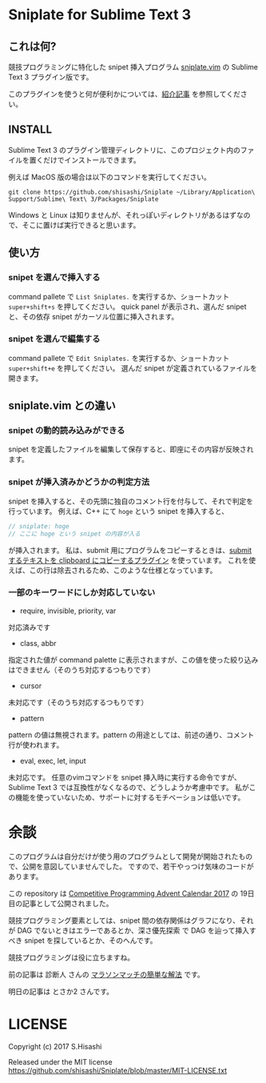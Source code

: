 # Sniplate for Sublime Text 3
## これは何?

競技プログラミングに特化した snipet 挿入プログラム [sniplate.vim](https://github.com/MiSawa/sniplate.vim) の Sublime Text 3 プラグイン版です。

このプラグインを使うと何が便利かについては、[紹介記事](http://d.hatena.ne.jp/Mi_Sawa/20130212) を参照してください。

## INSTALL

Sublime Text 3 のプラグイン管理ディレクトリに、このプロジェクト内のファイルを置くだけでインストールできます。

例えば MacOS 版の場合は以下のコマンドを実行してください。

```
git clone https://github.com/shisashi/Sniplate ~/Library/Application\ Support/Sublime\ Text\ 3/Packages/Sniplate
```

Windows と Linux は知りませんが、それっぽいディレクトリがあるはずなので、そこに置けば実行できると思います。

## 使い方
### snipet を選んで挿入する

command pallete で `List Sniplates.` を実行するか、ショートカット `super+shift+s` を押してください。
quick panel が表示され、選んだ snipet と、その依存 snipet がカーソル位置に挿入されます。

### snipet を選んで編集する

command pallete で `Edit Sniplates.` を実行するか、ショートカット `super+shift+e` を押してください。
選んだ snipet が定義されているファイルを開きます。

## sniplate.vim との違い

### snipet の動的読み込みができる

snipet を定義したファイルを編集して保存すると、即座にその内容が反映されます。

### snipet が挿入済みかどうかの判定方法
snipet を挿入すると、その先頭に独自のコメント行を付与して、それで判定を行っています。
例えば、C++ にて `hoge` という snipet を挿入すると、

```cpp
// sniplate: hoge
// ここに hoge という snipet の内容が入る
```

が挿入されます。
私は、submit 用にプログラムをコピーするときは、[submit するテキストを clipboard にコピーするプラグイン](https://gist.github.com/shisashi/d31a241e73ac1f3d5c0413a0b288db23) を使っています。
これを使えば、この行は除去されるため、このような仕様となっています。

### 一部のキーワードにしか対応していない

- require, invisible, priority, var

対応済みです

- class, abbr

指定された値が command palette に表示されますが、この値を使った絞り込みはできません（そのうち対応するつもりです）

- cursor

未対応です（そのうち対応するつもりです）

- pattern

pattern の値は無視されます。pattern の用途としては、前述の通り、コメント行が使われます。

- eval, exec, let, input

未対応です。
任意のvimコマンドを snipet 挿入時に実行する命令ですが、Sublime Text 3 では互換性がなくなるので、どうしようか考慮中です。
私がこの機能を使っていないため、サポートに対するモチベーションは低いです。

# 余談
このプログラムは自分だけが使う用のプログラムとして開発が開始されたもので、公開を意図していませんでした。
ですので、若干やっつけ気味のコードがあります。

この repository は [Competitive Programming Advent Calendar 2017](https://adventar.org/calendars/2437) の 19日目の記事として公開されました。

競技プログラミング要素としては、snipet 間の依存関係はグラフになり、それが DAG でないときはエラーであるとか、深さ優先探索 で DAG を辿って挿入すべき snipet を探しているとか、そのへんです。

競技プログラミングは役に立ちますね。	

前の記事は 診断人 さんの [マラソンマッチの簡単な解法](http://shindannin.hatenadiary.com/entry/2017/12/19/092140) です。

明日の記事は とさか2 さんです。

# LICENSE
Copyright (c) 2017 S.Hisashi

Released under the MIT license
https://github.com/shisashi/Sniplate/blob/master/MIT-LICENSE.txt
